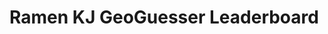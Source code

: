 <html>
<head>
  <title>GeoGuessr Leaderboard</title>
  <script>
    function sortTable(n) {
      var table, rows, switching, i, x, y, shouldSwitch, dir, switchcount = 0;
      table = document.getElementById("leaderboardTable");
      switching = true;
      dir = "asc";
      while (switching) {
        switching = false;
        rows = table.rows;
        for (i = 1; i < (rows.length - 1); i++) {
          shouldSwitch = false;
          x = rows[i].getElementsByTagName("TD")[n];
          y = rows[i + 1].getElementsByTagName("TD")[n];
          if (dir === "asc") {
            if (n === 0) {
              if (x.innerHTML.toLowerCase() > y.innerHTML.toLowerCase()) {
                shouldSwitch = true;
                break;
              }
            } else {
              if (parseInt(x.innerHTML) > parseInt(y.innerHTML)) {
                shouldSwitch = true;
                break;
              }
            }
          } else if (dir === "desc") {
            if (n === 0) {
              if (x.innerHTML.toLowerCase() < y.innerHTML.toLowerCase()) {
                shouldSwitch = true;
                break;
              }
            } else {
              if (parseInt(x.innerHTML) < parseInt(y.innerHTML)) {
                shouldSwitch = true;
                break;
              }
            }
          }
        }
        if (shouldSwitch) {
          rows[i].parentNode.insertBefore(rows[i + 1], rows[i]);
          switching = true;
          switchcount++;
        } else {
          if (switchcount === 0 && dir === "asc") {
            dir = "desc";
            switching = true;
          }
        }
      }
    }
  </script>
</head>
<body>
  <h1>Ramen KJ GeoGuesser Leaderboard</h1>
  <table id="leaderboardTable">
    <!-- Table will be populated dynamically -->
  </table>

  <script>
    function getData() {
      fetch('http://172.22.157.253:8086/api/geoguessr/')
        .then(response => response.json())
        .then(data => {
          const leaderboardTable = document.getElementById("leaderboardTable");
          leaderboardTable.innerHTML = "";

          const headerRow = document.createElement("tr");
          const headers = ["Username", "Score", "Time", "Date"]; // Update the headers
          headers.forEach(header => {
            const th = document.createElement("th");
            th.textContent = header;
            th.setAttribute("onclick", "sortTable(" + headers.indexOf(header) + ")");
            headerRow.appendChild(th);
          });
          leaderboardTable.appendChild(headerRow);

          data.forEach(rowData => {
            const row = document.createElement("tr");
            const values = Object.values(rowData).filter((value, index) => index !== 0); // Exclude the first value (id)
            values.forEach((value, index) => {
              const cell = document.createElement("td");
              if (index === values.length - 1) {
                // Format the date as desired (modify the code below accordingly)
                const date = new Date(value);
                const formattedDate = date.toLocaleDateString("en-US");
                cell.textContent = formattedDate;
              } else {
                cell.textContent = value;
              }
              row.appendChild(cell);
            });
            leaderboardTable.appendChild(row);
          });
        })
        .catch(error => console.error(error));
    }

    window.addEventListener("load", getData);
  </script>
</body>
</html>